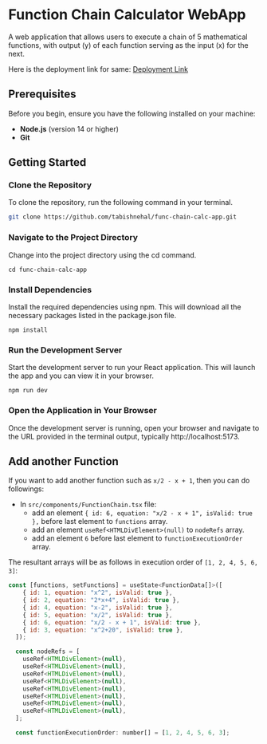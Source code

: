 # Function Chain Calculator WebApp

A web application that allows users to execute a chain of 5 mathematical functions, with output (y) of each function serving as the input (x) for the next.

Here is the deployment link for same:
[Deployment Link](https://tabishnehal.github.io/func-chain-calc-app/)

## Prerequisites

Before you begin, ensure you have the following installed on your machine:

- **Node.js** (version 14 or higher)
- **Git**

## Getting Started

### Clone the Repository

To clone the repository, run the following command in your terminal.

```sh
git clone https://github.com/tabishnehal/func-chain-calc-app.git
```

### Navigate to the Project Directory

Change into the project directory using the cd command.

```
cd func-chain-calc-app
```

### Install Dependencies

Install the required dependencies using npm. This will download all the necessary packages listed in the package.json file.

```
npm install
```

### Run the Development Server

Start the development server to run your React application. This will launch the app and you can view it in your browser.

```
npm run dev
```

### Open the Application in Your Browser

Once the development server is running, open your browser and navigate to the URL provided in the terminal output, typically http://localhost:5173.

## Add another Function

If you want to add another function such as `x/2 - x + 1`, then you can do followings:

- In `src/components/FunctionChain.tsx` file:
  - add an element `{ id: 6, equation: "x/2 - x + 1", isValid: true },` before last element to `functions` array.
  - add an element `useRef<HTMLDivElement>(null)` to `nodeRefs` array.
  - add an element `6` before last element to `functionExecutionOrder` array.

The resultant arrays will be as follows in execution order of `[1, 2, 4, 5, 6, 3]`:

```js
const [functions, setFunctions] = useState<FunctionData[]>([
    { id: 1, equation: "x^2", isValid: true },
    { id: 2, equation: "2*x+4", isValid: true },
    { id: 4, equation: "x-2", isValid: true },
    { id: 5, equation: "x/2", isValid: true },
    { id: 6, equation: "x/2 - x + 1", isValid: true },
    { id: 3, equation: "x^2+20", isValid: true },
  ]);

  const nodeRefs = [
    useRef<HTMLDivElement>(null),
    useRef<HTMLDivElement>(null),
    useRef<HTMLDivElement>(null),
    useRef<HTMLDivElement>(null),
    useRef<HTMLDivElement>(null),
    useRef<HTMLDivElement>(null),
    useRef<HTMLDivElement>(null),
    useRef<HTMLDivElement>(null),
  ];

  const functionExecutionOrder: number[] = [1, 2, 4, 5, 6, 3];
```
